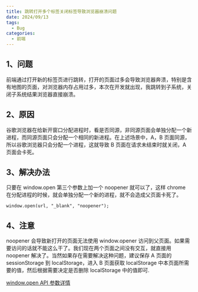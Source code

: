```yaml
---
title: 跳转打开多个标签关闭标签导致浏览器崩溃问题
date: 2024/09/13
tags:
  - Bug
categories:
  - 前端
---
```


## 1、问题

前端通过打开新的标签页进行跳转，打开的页面过多会导致浏览器奔溃，特别是含有地图的页面，对浏览器内存占用过多，本次在开发就出现，我跳转到子系统，关闭子系统结果浏览器直接崩溃。

## 2、原因

谷歌浏览器在给新开窗口分配进程时，看是否同源，非同源页面会单独分配一个新进程，而同源页面只会分配一个相同的新进程。在上述场景中，A，B 页面同源，所以谷歌浏览器只会分配一个进程，这就导致 B 页面在请求未结束时就关闭，A 页面会卡死。

## 3、解决办法

只要在 window.open 第三个参数上加一个 noopener 就可以了，这样 chrome 在分配进程的时候，就会单独分配一个新的进程，就不会造成父页面卡死了。

```
window.open(url, "_blank", "noopener");
```

## 4、注意

noopener 会导致新打开的页面无法使用 window.opener 访问到父页面。如果需要访问的话就不能这么干了。我们现在两个页面之间没有交互，就直接用 noopener 解决了。当然如果存在需要解决这种问题，建议保存 A 页面的 sessionStorage 到 localStorage，进入 B 页面获取 localStorage 中本页面所需要的值，然后根据需要决定是否删除 localStorage 中的值即可.

[window.open API 参数详情](https://developer.mozilla.org/zh-CN/docs/Web/API/Window/open)
